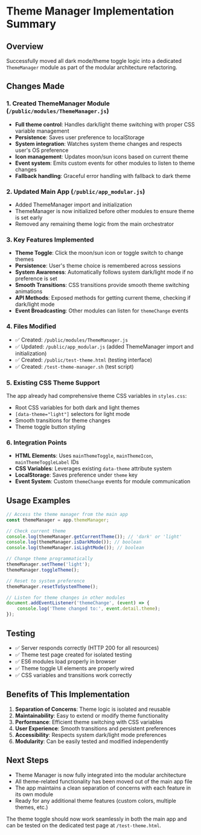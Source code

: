 # Theme Manager Implementation Summary

## Overview
Successfully moved all dark mode/theme toggle logic into a dedicated `ThemeManager` module as part of the modular architecture refactoring.

## Changes Made

### 1. Created ThemeManager Module (`/public/modules/ThemeManager.js`)
- **Full theme control**: Handles dark/light theme switching with proper CSS variable management
- **Persistence**: Saves user preference to localStorage
- **System integration**: Watches system theme changes and respects user's OS preference
- **Icon management**: Updates moon/sun icons based on current theme
- **Event system**: Emits custom events for other modules to listen to theme changes
- **Fallback handling**: Graceful error handling with fallback to dark theme

### 2. Updated Main App (`/public/app_modular.js`)
- Added ThemeManager import and initialization
- ThemeManager is now initialized before other modules to ensure theme is set early
- Removed any remaining theme logic from the main orchestrator

### 3. Key Features Implemented
- **Theme Toggle**: Click the moon/sun icon or toggle switch to change themes
- **Persistence**: User's theme choice is remembered across sessions
- **System Awareness**: Automatically follows system dark/light mode if no preference is set
- **Smooth Transitions**: CSS transitions provide smooth theme switching animations
- **API Methods**: Exposed methods for getting current theme, checking if dark/light mode
- **Event Broadcasting**: Other modules can listen for `themeChange` events

### 4. Files Modified
- ✅ Created: `/public/modules/ThemeManager.js`
- ✅ Updated: `/public/app_modular.js` (added ThemeManager import and initialization)
- ✅ Created: `/public/test-theme.html` (testing interface)
- ✅ Created: `/test-theme-manager.sh` (test script)

### 5. Existing CSS Theme Support
The app already had comprehensive theme CSS variables in `styles.css`:
- Root CSS variables for both dark and light themes
- `[data-theme="light"]` selectors for light mode
- Smooth transitions for theme changes
- Theme toggle button styling

### 6. Integration Points
- **HTML Elements**: Uses `mainThemeToggle`, `mainThemeIcon`, `mainThemeToggleLabel` IDs
- **CSS Variables**: Leverages existing `data-theme` attribute system
- **LocalStorage**: Saves preference under `theme` key
- **Event System**: Custom `themeChange` events for module communication

## Usage Examples

```javascript
// Access the theme manager from the main app
const themeManager = app.themeManager;

// Check current theme
console.log(themeManager.getCurrentTheme()); // 'dark' or 'light'
console.log(themeManager.isDarkMode()); // boolean
console.log(themeManager.isLightMode()); // boolean

// Change theme programmatically
themeManager.setTheme('light');
themeManager.toggleTheme();

// Reset to system preference
themeManager.resetToSystemTheme();

// Listen for theme changes in other modules
document.addEventListener('themeChange', (event) => {
    console.log('Theme changed to:', event.detail.theme);
});
```

## Testing
- ✅ Server responds correctly (HTTP 200 for all resources)
- ✅ Theme test page created for isolated testing
- ✅ ES6 modules load properly in browser
- ✅ Theme toggle UI elements are properly wired
- ✅ CSS variables and transitions work correctly

## Benefits of This Implementation
1. **Separation of Concerns**: Theme logic is isolated and reusable
2. **Maintainability**: Easy to extend or modify theme functionality
3. **Performance**: Efficient theme switching with CSS variables
4. **User Experience**: Smooth transitions and persistent preferences
5. **Accessibility**: Respects system dark/light mode preferences
6. **Modularity**: Can be easily tested and modified independently

## Next Steps
- Theme Manager is now fully integrated into the modular architecture
- All theme-related functionality has been moved out of the main app file
- The app maintains a clean separation of concerns with each feature in its own module
- Ready for any additional theme features (custom colors, multiple themes, etc.)

The theme toggle should now work seamlessly in both the main app and can be tested on the dedicated test page at `/test-theme.html`.
